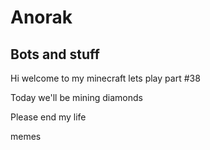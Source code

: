 # Anorak
Bots and stuff
----------------
Hi welcome to my minecraft lets play part #38
 
Today we'll be mining diamonds
 
Please end my life
 
memes
